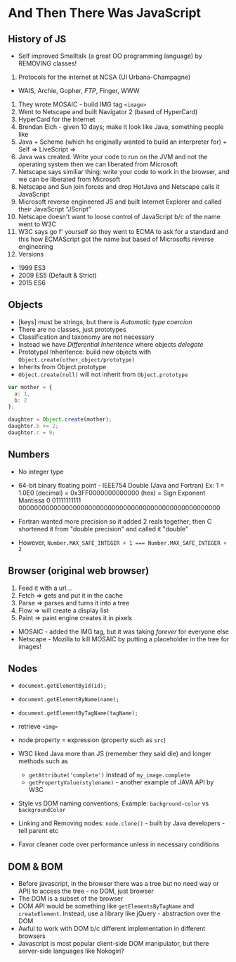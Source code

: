 # And Then There Was JavaScript

## History of JS

* Self improved Smalltalk (a great OO programming language) by REMOVING classes!

1. Protocols for the internet at NCSA (UI Urbana-Champagne)
  * WAIS, Archie, Gopher, _FTP_, Finger, WWW
1. They wrote MOSAIC - build IMG tag `<image>`
1. Went to Netscape and built Navigator 2 (based of HyperCard)
1. HyperCard for the Internet
1. Brendan Eich - given 10 days; make it look like Java, something people like
1. Java + Scheme (which he originally wanted to build an interpreter for) + Self => LiveScript =>
1. Java was created.  Write your code to run on the JVM and not the operating system then we can liberated from Microsoft
1. Netscape says similiar thing: write your code to work in the browser, and we can be liberated from Microsoft
1. Netscape and Sun join forces and drop HotJava and Netscape calls it JavaScript
1. Microsoft reverse engineered JS and built Internet Explorer and called their JavaScript "JScript"
1. Netscape doesn't want to loose control of JavaScript b/c of the name went to W3C
1. W3C says go f' yourself so they went to ECMA to ask for a standard and this how ECMAScript got the name but based of Microsofts reverse engineering
1. Versions
  * 1999 ES3
  * 2009 ES5 (Default & Strict)
  * 2015 ES6

## Objects

* [keys] must be strings, but there is *Automatic type coercion*
* There are no classes, just prototypes
* Classification and taxonomy are not necessary
* Instead we have *Differential Inheritence* where objects *delegate*
* Prototypal Inheritence: build new objects with `Object.create(other_object/prototype)`
* Inherits from Object.prototype
* `Object.create(null)` will not inherit from `Object.prototype`

```js
var mother = {
  a: 1,
  b: 2
};

daughter = Object.create(mother);
daughter.b += 2;
daughter.c = 9;

```

## Numbers
* No integer type

* 64-bit binary floating point - IEEE754 Double (Java and Fortran)
Ex: 1 = 1.0E0 (decimal) = 0x3FF0000000000000 (hex) = Sign Exponent Mantissa 0 01111111111 0000000000000000000000000000000000000000000000000000
* Fortran wanted more precision so it added 2 reals together; then C shortened it from "double precision" and called it "double"
* However, `Number.MAX_SAFE_INTEGER + 1 === Number.MAX_SAFE_INTEGER + 2`

## Browser (original web browser)
1. Feed it with a url...
1. Fetch => gets and put it in the cache
1. Parse => parses and turns it into a tree
1. Flow => will create a display list
1. Paint => paint engine creates it in pixels
* MOSAIC - added the IMG tag, but it was taking *forever* for everyone else
* Netscape - Mozilla to kill MOSAIC by putting a placeholder in the tree for images!

## Nodes
* `document.getElementById(id);`
* `document.getElementByName(name);`
* `document.getElementByTagName(tagName);`
* retrieve `<img>`
* node.property = expression (property such as `src`)
* W3C liked Java more than JS (remember they said die) and longer methods such as 
  - `getAttribute('complete')` instead of `my_image.complete`
  - `getPropertyValue(stylename)` - another example of JAVA API by W3C

* Style vs DOM naming conventions; Example: `background-color` vs `backgroundColor`
* Linking and Removing nodes: `node.clone()` - built by Java developers - tell parent etc
* Favor cleaner code over performance unless in necessary conditions 

## DOM & BOM
* Before javascript, in the browser there was a tree but no need way or API) to access the tree - no DOM, just browser
* The DOM is a subset of the browser
* DOM API would be something like `getElementsByTagName` and `createElement`. Instead, use a library like jQuery - abstraction over the DOM
* Awful to work with DOM b/c different implementation in different browsers
* Javascript is most popular client-side DOM manipulator, but there server-side languages like  Nokogiri?

